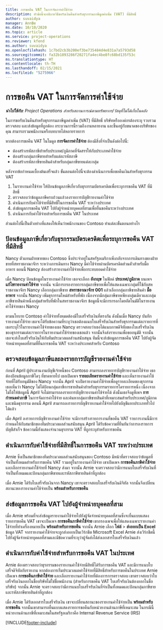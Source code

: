 ```yaml
---
title: การขอคืน VAT ในการจัดการค่าใช้จ่าย
description: หัวข้อนี้จะอธิบายวิธีขอรับเงินคืนสำหรับธุรกรรมภาษีมูลค่าเพิ่ม (VAT) ที่มีสิทธิ์
author: suvaidya
manager: AnnBe
ms.date: 10/10/2020
ms.topic: article
ms.service: project-operations
ms.reviewer: kfend
ms.author: suvaidya
ms.openlocfilehash: 1c7bd2cb3b200ef3be735484d4e831a7a5793d58
ms.sourcegitcommit: fa32b1893286f20271fa4ec4be8fc68bd135f53c
ms.translationtype: HT
ms.contentlocale: th-TH
ms.lasthandoff: 02/15/2021
ms.locfileid: "5275966"
---
```

# <a name="vat-recovery-in-expense-management"></a>การขอคืน VAT ในการจัดการค่าใช้จ่าย

_**นำไปใช้กับ:** Project Operations สำหรับสถานการณ์ตามทรัพยากร/วัสดุที่ไม่ได้เก็บในคลัง_

ในการขอรับเงินคืนสำหรับธุรกรรมภาษีมูลค่าเพิ่ม (VAT) ที่มีสิทธิ์ บริษัทหรือองค์กรต้องระบุ รวบรวม ตรวจสอบ และส่งข้อมูลที่ถูกต้อง กระบวนการนี้รวมถึงงานหลายงาน และขึ้นอยู่กับขนาดของบริษัทของคุณ สามารถรวมพนักงานหรือบทบาทได้หลายรายการ

หากต้องการขอคืน VAT ในโมดูล **การจัดการค่าใช้จ่าย** ต้องมีสิ่งที่จำเป็นดังต่อไปนี้:

- ต้องสร้างรหัสภาษีสำหรับประเทศ/ภูมิภาคที่จัดสรรให้กับประเภทค่าใช้จ่าย
- ต้องสร้างกลุ่มภาษีขายสำหรับแต่ละรหัสภาษี
- ต้องสร้างรหัสภาษีขายสินค้าสำหรับกลุ่มภาษีขายแต่ละกลุ่ม

หลังจากข้อกำหนดเบื้องต้นเสร็จแล้ว ขั้นตอนต่อไปนี้จะต้องดำเนินการเพื่อขอคืนเงินสำหรับธุรกรรม VAT

1. ในรายงานค่าใช้จ่าย ให้ป้อนข้อมูลภาษีเกี่ยวกับธุรกรรมบัตรเครดิตเพื่อระบุการขอคืน VAT ที่มีสิทธิ์
2. ตรวจสอบว่าข้อมูลภาษีครบถ้วนแล้วลงรายการบัญชีรายงานค่าใช้จ่าย
3. ดำเนินการกับค่าใช้จ่ายที่มีสิทธิ์ในการขอคืน VAT ระหว่างประเทศ
4. ส่งข้อมูลการขอคืน VAT ไปยังผู้จำหน่ายบุคคลที่สามเพื่อยื่นขอคืนระหว่างประเทศ
5. ดำเนินการกับค่าใช้จ่ายสำหรับการขอคืน VAT ในประเทศ

ส่วนต่อไปนี้เป็นตัวอย่างที่แสดงให้เห็นว่าพนักงานของ Contoso ทำแต่ละขั้นตอนอย่างไร

## <a name="enter-tax-information-about-credit-card-transactions-to-identify-eligible-vat-refunds"></a>ป้อนข้อมูลภาษีเกี่ยวกับธุรกรรมบัตรเครดิตเพื่อระบุการขอคืน VAT ที่มีสิทธิ์

Nancy ตัวแทนฝ่ายขายของ Contoso ซึ่งประจำอยู่ในสหรัฐอเมริกาเพิ่งกลับจากการเดินทางของฝ่ายขายที่สหราชอาณาจักร ระหว่างการเดินทาง Nancy มีค่าใช้จ่ายผ่านบัตรเครดิตส่วนตัวสำหรับมื้ออาหาร ตอนนี้ Nancy ต้องสร้างรายงานค่าใช้จ่ายเพื่อกระทบยอดค่าใช้จ่าย

เมื่อ Nancy ป้อนข้อมูลในรายงานค่าใช้จ่าย เธอจะเลือก **อังกฤษ** ในฟิลด์ **ประเทศ/ภูมิภาค** บนเพจ **แก้ไขรายงานค่าใช้จ่าย** จากนั้น จะมีการกรองรายการกลุ่มภาษีขายเพื่อให้แสดงเฉพาะกลุ่มที่ใช้กับสหราชอาณาจักร Nancy เลือกกลุ่มภาษีขาย **สหราชอาณาจักร 001** แล้วเลือกกลุ่มภาษีขายสินค้า **มื้ออาหาร** จากนั้น Nancy เพิ่มธุรกรรมใหม่สำหรับที่พัก เนื่องจากมีกลุ่มภาษีขายเพียงกลุ่มเดียวและกลุ่มภาษีขายสินค้าหนึ่งกลุ่มสำหรับที่พักในสหราชอาณาจักร ข้อมูลนี้จะมีการกรอกโดยอัตโนมัติในรายงานค่าใช้จ่ายของ Nancy

ตามนโยบาย Contoso ค่าใช้จ่ายทั้งหมดต้องมีใบเสร็จรับเงินที่ตรงกัน ดังนั้นเมื่อ Nancy บันทึกรายงานค่าใช้จ่าย เธอจะได้รับข้อความที่ระบุว่าเธอต้องแนบใบเสร็จรับเงินสำหรับธุรกรรมแต่ละรายการที่เธอระบุไว้ในรายงานค่าใช้จ่ายของเธอ Nancy ตรวจสอบว่าเธอได้แนบภาพดิจิทัลของใบเสร็จรับเงินของธุรกรรมแต่ละรายการในรายงานค่าใช้จ่ายของเธอแล้ว จากนั้นจึงส่งรายงานเพื่อขออนุมัติ จากนั้น เธอจะส่งใบเสร็จรับเงินให้กับทีมประมวลผลส่วนสนับสนุน ทีมนี้จะส่งข้อมูลการขอคืน VAT ไปยังผู้จัดจำหน่ายบุคคลที่สามที่ยื่นการขอคืน VAT ระหว่างประเทศสำหรับ Contoso

## <a name="verify-tax-information-and-post-an-expense-report"></a>ตรวจสอบข้อมูลภาษีและลงรายการบัญชีรายงานค่าใช้จ่าย

ก่อนที่ April ผู้ประสานงานบัญชีเจ้าหนี้ของ Contoso สามารถลงรายการบัญชีรายงานค่าใช้จ่าย เธอต้องป้อนข้อมูลภาษีใดๆ ที่ขาดหายไป เธอเปิดเพจ **รายละเอียดรายงานค่าใช้จ่าย** และเห็นรายงานค่าใช้จ่ายที่ได้รับอนุมัติของ Nancy จากนั้น April จะเปิดรายงานค่าใช้จ่ายเพื่อดูรายละเอียดของธุรกรรม เธอเห็นว่า Nancy ไม่ได้ป้อนกลุ่มภาษีการขายสินค้าสำหรับธุรกรรมรายการใดรายการหนึ่ง เนื่องจากไม่ได้ให้ข้อมูลนี้ April จึงไม่สามารถลงรายการบัญชีรายงานค่าใช้จ่ายได้ ดังนั้นเธอจึงดูที่เพจ **การกำหนดค่าภาษี** ในการจัดการค่าใช้จ่าย และค้นหากลุ่มภาษีขายสินค้าที่เหมาะสมสำหรับประเทศ/ภูมิภาค และชนิดธุรกรรม ตอนนี้ April สามารถลงรายการบัญชีรายงานค่าใช้จ่ายไปยังบัญชีแยกประเภททั่วไปได้แล้ว

เมื่อ April ลงรายการบัญชีรายงานค่าใช้จ่าย จะมีการสร้างรายการงานที่ขอคืน VAT รายการงานนี้มีการกำหนดให้กับสมาชิกของทีมประมวลผลส่วนสนับสนุน April ได้รับข้อความที่ยืนยันว่าการลงรายการบัญชีสำเร็จ ข้อความนี้ยังแสดงจำนวนธุรกรรม VAT ที่ถูกระบุสำหรับการขอคืน

## <a name="process-expenses-that-are-eligible-for-international-vat-recovery"></a>ดำเนินการกับค่าใช้จ่ายที่มีสิทธิ์ในการขอคืน VAT ระหว่างประเทศ

Arnie ซึ่งเป็นสมาชิกของทีมประมวลผลส่วนสนับสนุนของ Contoso มีหน้าที่ตรวจสอบว่าข้อมูลที่จำเป็นทั้งหมดสำหรับการขอคืน VAT รวมอยู่ในรายงานค่าใช้จ่าย เขาเปิดเพจ **การขอคืนภาษีค่าใช้จ่าย** และเลือกรายงานค่าใช้จ่ายที่ Nancy ส่งมา จากนั้น Arnie จะตรวจสอบว่ามีการแนบใบเสร็จรับเงินที่จำเป็นทั้งหมดและป้อนกลุ่มภาษีขายและรหัสภาษีขายสินค้าที่ถูกต้อง

เมื่อ Arnie ได้รับใบเสร็จรับเงินจาก Nancy เขาจะตรวจสอบใบเสร็จรับเงินดิจิทัล จากนั้นจึงเปลี่ยนสถานะของรายงานค่าใช้จ่ายเป็น **พร้อมสำหรับการขอคืน**

## <a name="send-vat-recovery-data-to-the-third-party-vendor"></a>ส่งข้อมูลการขอคืน VAT ไปยังผู้จำหน่ายบุคคลที่สาม

เมื่อ Arnie พร้อมที่จะส่งข้อมูลรายงานค่าใช้จ่ายไปยังผู้จัดจำหน่ายบุคคลที่สามซึ่งจะยื่นแบบแสดงรายการขอคืน VAT เขาจะเปิดเพจ **การขอคืนภาษีค่าใช้จ่าย** เขากรองเพจเพื่อให้แสดงเฉพาะรายงานค่าใช้จ่ายที่ทำเครื่องหมายเป็น **พร้อมสำหรับการขอคืน** จากนั้น Arnie เลือก **ไฟล์** &gt; **ส่งออกเป็น Excel** ข้อมูล VAT จากรายงานค่าใช้จ่ายจะถูกส่งออกเป็นเวิร์กชีต Microsoft Excel Arnie ส่งเวิร์กชีตนี้ไปยังผู้จัดจำหน่ายบุคคลที่สามและมีข้อความที่ระบุว่าผู้จัดส่งได้ส่งเอกสารใบเสร็จรับเงินแล้ว

## <a name="process-expenses-for-domestic-vat-recovery"></a>ดำเนินการกับค่าใช้จ่ายสำหรับการขอคืน VAT ในประเทศ

Arnie ต้องตรวจสอบว่าธุรกรรมของรายงานค่าใช้จ่ายมีสิทธิ์ได้รับการขอคืน VAT และมีการแนบใบเสร็จดิจิทัลกับรายงาน หากต้องการเริ่มประมวลผลค่าใช้จ่ายที่มีสิทธิ์สำหรับการขอคืนในประเทศ Arnie เปิดเพจ **การขอคืนภาษีค่าใช้จ่าย** และเลือกรายงานค่าใช้จ่ายที่ต้องการการตรวจสอบ เขาตรวจสอบว่าใบเสร็จรับเงินออกในชื่อบริษัทไม่ใช่ชื่อพนักงาน (สำหรับการขอคืน VAT ใบเสร็จรับเงินต้องออกในชื่อบริษัท) จากนั้น Arnie จะตรวจสอบว่ามีการแนบใบเสร็จรับเงินที่จำเป็นทั้งหมดและป้อนกลุ่มภาษีขายและรหัสภาษีขายสินค้าที่ถูกต้อง

เมื่อ Arnie ได้รับเอกสารใบเสร็จรับเงิน เขาจะเปลี่ยนสถานะของรายงานค่าใช้จ่ายเป็น **พร้อมสำหรับการขอคืน** จากนั้นเขาสามารถยื่นแบบแสดงรายการขอคืนกับหน่วยงานด้านภาษีที่เหมาะสม ในกรณีนี้ หน่วยงานด้านภาษีที่เหมาะสมในสหรัฐอเมริกาคือ Internal Revenue Service (IRS)


[!INCLUDE[footer-include](../includes/footer-banner.md)]